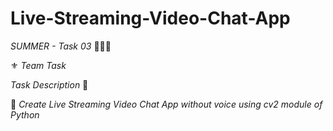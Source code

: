 # Live-Streaming-Video-Chat-App

*SUMMER - Task 03* 👨🏻‍💻 

⚜️ *Team Task*

*Task Description* 📄

📌 *Create Live Streaming Video Chat App without voice using cv2 module of Python* 
